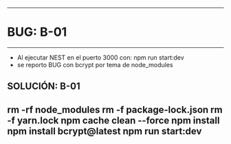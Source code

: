 
---------------------------------------------------
# BUG: B-01
---------------------------------------------------
- Al ejecutar NEST en el puerto 3000 con:
npm run start:dev  
- se reporto BUG con bcrypt por tema de node_modules

## SOLUCIÓN: B-01
rm -rf node_modules
rm -f package-lock.json
rm -f yarn.lock
npm cache clean --force
npm install
npm install bcrypt@latest
npm run start:dev
---------------------------------------------------



